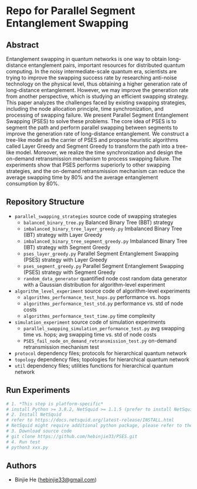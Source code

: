 # Repo for Parallel Segment Entanglement Swapping
## Abstract
Entanglement swapping in quantum networks is one way to obtain long-distance entanglement pairs, important resources for distributed quantum computing. In the noisy intermediate-scale quantum era, scientists are trying to improve the swapping success rate by researching anti-noise technology on the physical level, thus obtaining a higher generation rate of long-distance entanglement. However, we may improve the generation rate from another perspective, which is studying an efficient swapping strategy. This paper analyzes the challenges faced by existing swapping strategies, including the node allocation principle, time synchronization, and processing of swapping failure. We present Parallel Segment Entanglement Swapping (PSES) to solve these problems. The core idea of PSES is to segment the path and perform parallel swapping between segments to improve the generation rate of long-distance entanglement. We construct a tree-like model as the carrier of PSES and propose heuristic algorithms called Layer Greedy and Segment Greedy to transform the path into a tree-like model. Moreover, we realize the time synchronization and design the on-demand retransmission mechanism to process swapping failure. The experiments show that PSES performs superiorly to other swapping strategies, and the on-demand retransmission mechanism can reduce the average swapping time by 80% and the average entanglement consumption by 80%.
## Repository Structure
- `parallel_swapping_strategies`      source code of swapping strategies
	+ `balanced_binary_tree.py`    Balanced Binary Tree (BBT) strategy
	+ `imbalanced_binary_tree_layer_greedy.py` Imbalanced Binary Tree (IBT) strategy with Layer Greedy
	+ `imbalanced_binary_tree_segment_greedy.py`  Imbalanced Binary Tree (IBT) strategy with Segment Greedy
	+ `pses_layer_greedy.py` Parallel Segment Entanglement Swapping (PSES) strategy with Layer Greedy
	+ `pses_segment_greedy.py` Parallel Segment Entanglement Swapping (PSES) strategy with Segment Greedy
	+ `random_data_generator` quantified node cost random data generator with a Gaussian distribution for algorithm-level experiment
- `algorithm_level_experiment`      source code of algorithm-level experiments
	+ `algorithms_performance_test_hops.py`    performance vs. hops
	+ `algorithms_performance_test_std.py`     performance vs. std of node costs
	+ `algorithms_performance_test_time.py`    time complexity
- `simulation_experiment`      source code of simulation experiments
	+ `parallel_swapping_simulation_performance_test.py`    avg swapping time vs. hops; avg swapping time vs. std of node costs
	+ `PSES_fail_node_on_demand_retransmission_test.py`     on-demand retransmission mechanism test
- `protocol`     dependency files; protocols for hierarchical quantum network
- `topology`     dependency files; topologies for hierarchical quantum network
- `util`         dependency files; utilities functions for hierarchical quantum network

## Run Experiments
```bash
# 1. *This step is platform-specific* 
# install Python >= 3.8.2, NetSquid >= 1.1.5 (prefer to install NetSquid 1.1.5)
# 2. Install NetSquid
# refer to https://docs.netsquid.org/latest-release/INSTALL.html
# NetSquid might require additional python package, please refer to the UserBook of NetSquid
# 3. Download source code
# git clone https://github.com/hebinjie33/PSES.git
# 4. Run test
# python3 xxx.py
```
## Authors
- Binjie He (hebinjie33@gmail.com)
